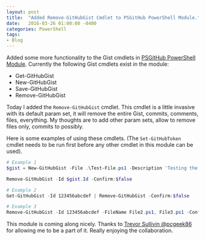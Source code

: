 ```yaml
---
layout: post
title:  "Added Remove-GitHubGist Cmdlet to PSGitHub PowerShell Module."
date:   2016-03-26 01:00:00 -0400
categories: PowerShell
tags:
- Blog
---
```


Added some more functionality to the Gist cmdlets in [PSGitHub PowerShell Module](http://pcgeek86.github.io/PSGitHub/).  Currently the following Gist cmdlets exist in the module:
- Get-GitHubGist
- New-GitHubGist
- Save-GitHubGist
- Remove-GitHubGist

Today I added the `Remove-GitHubGist` cmdlet.  This cmdlet is a little invasive with its default param set, it will remove the entire Gist, commits, comments, files, everything.
My thoughts are to add other param sets, allow to remove files only, commits to possibly.

Here is some examples of using these cmdlets.  (The `Set-GitHubToken` cmdlet needs to be run first before any other cmdlet in this module can be used).

```PowerShell
# Example 1
$gist = New-GitHubGist -File .\Test-File.ps1 -Description 'Testing the delete Gist function.' -Public

Remove-GitHubGist -Id $gist.Id -Confirm:$false
```

```PowerShell
# Example 2
Get-GitHubGist -Id 123456abcdef | Remove-GitHubGist -Confirm:$false
```

```PowerShell
# Example 3
Remove-GitHubGist -Id 123456abcdef -FileName File2.ps1, File3.ps1 -Confirm:$false
```

This module is coming along nicely.  Thanks to [Trevor Sullivin @pcgeek86](https://trevorsullivan.net) for allowing me to be a part of it.  Really enjoying the collaboration.